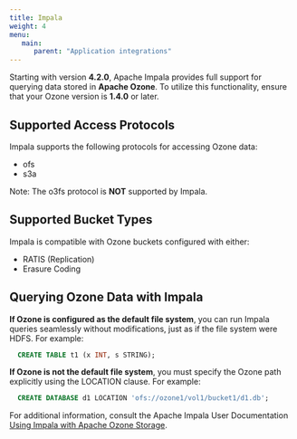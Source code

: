 ```yaml
---
title: Impala
weight: 4
menu:
   main:
      parent: "Application integrations"
---
```

<!---
  Licensed to the Apache Software Foundation (ASF) under one or more
  contributor license agreements.  See the NOTICE file distributed with
  this work for additional information regarding copyright ownership.
  The ASF licenses this file to You under the Apache License, Version 2.0
  (the "License"); you may not use this file except in compliance with
  the License.  You may obtain a copy of the License at

      http://www.apache.org/licenses/LICENSE-2.0

  Unless required by applicable law or agreed to in writing, software
  distributed under the License is distributed on an "AS IS" BASIS,
  WITHOUT WARRANTIES OR CONDITIONS OF ANY KIND, either express or implied.
  See the License for the specific language governing permissions and
  limitations under the License.
-->

Starting with version **4.2.0**, Apache Impala provides full support for
querying data stored in **Apache Ozone**. To utilize this functionality,
ensure that your Ozone version is **1.4.0** or later.

## Supported Access Protocols

Impala supports the following protocols for accessing Ozone data:

* ofs
* s3a

Note: The o3fs protocol is **NOT** supported by Impala.

## Supported Bucket Types

Impala is compatible with Ozone buckets configured with either:

* RATIS (Replication)
* Erasure Coding

## Querying Ozone Data with Impala

**If Ozone is configured as the default file system**, you can run Impala
queries seamlessly without modifications, just as if the file system were
HDFS. For example:

```sql
  CREATE TABLE t1 (x INT, s STRING);
```

**If Ozone is not the default file system**, you must specify the Ozone path
explicitly using the LOCATION clause. For example:

```sql
  CREATE DATABASE d1 LOCATION 'ofs://ozone1/vol1/bucket1/d1.db';
```

For additional information, consult the Apache Impala User Documentation
[Using Impala with Apache Ozone Storage](https://impala.apache.org/docs/build/html/topics/impala_ozone.html).